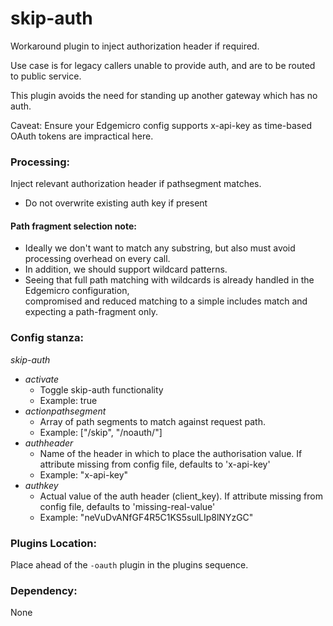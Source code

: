 
<!-- 
 Documentation file for skip-auth plugin for Edgemicro gateways.
-->

# skip-auth

Workaround plugin to inject authorization header if required. 

Use case is for legacy callers unable to provide auth, and are to be routed to public service.

This plugin avoids the need for standing up another gateway which has no auth. 


Caveat:  Ensure your Edgemicro config supports x-api-key as time-based OAuth tokens are impractical here.



### Processing:
Inject relevant authorization header if pathsegment matches.
* Do not overwrite existing auth key if present

#### Path fragment selection note:
 *   Ideally we don't want to match any substring, but also must avoid processing overhead on every call.
 *   In addition, we should support wildcard patterns.
 *   Seeing that full path matching with wildcards is already handled in the Edgemicro configuration,   
    compromised and reduced matching to a simple includes match and expecting a path-fragment only.

### Config stanza:
*skip-auth*
* *activate*
  * Toggle skip-auth functionality
  * Example: true
* *actionpathsegment*
  * Array of path segments to match against request path.
  * Example:  ["/skip", "/noauth/"]
* _authheader_
  * Name of the header in which to place the authorisation value.  If attribute missing from config file, defaults to 'x-api-key'
  * Example:  "x-api-key"
* _authkey_
  * Actual value of the auth header (client_key).   If attribute missing from config file, defaults to 'missing-real-value'
  * Example:  "neVuDvANfGF4R5C1KS5sulLIp8lNYzGC"


 

### Plugins Location:
Place ahead of the ` -oauth ` plugin in the plugins sequence.


### Dependency:
None

 
